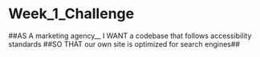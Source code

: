 # Week_1_Challenge
##AS A marketing agency__
I WANT a codebase that follows accessibility standards
##SO THAT our own site is optimized for search engines##
